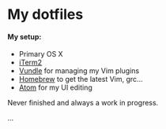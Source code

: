 # My dotfiles

#### My setup:

 * Primary OS X
 * [iTerm2](https://iterm2.com)
 * [Vundle](https://github.com/VundleVim/Vundle.vim) for managing my Vim plugins
 * [Homebrew](https://brew.sh) to get the latest Vim, grc...
 * [Atom](https://atom.io) for my UI editing

Never finished and always a work in progress.

...
